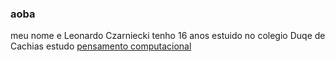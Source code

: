 ### aoba 
meu nome e Leonardo  Czarniecki
tenho 16 anos
estuido no colegio Duqe de Cachias
estudo  [pensamento computacional](https://pt.wikipedia.org/wiki/Pensamento_computacional)

